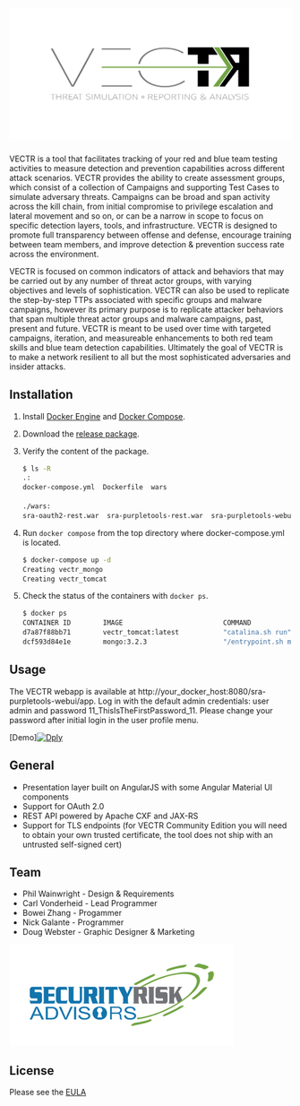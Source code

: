 # ![VECTR](media/vectrLogo_orig.png)

VECTR is a tool that facilitates tracking of your red and blue team testing activities to measure detection and prevention capabilities across different attack scenarios.  VECTR provides the ability to create assessment groups, which consist of a collection of Campaigns and supporting Test Cases to simulate adversary threats.  Campaigns can be broad and span activity across the kill chain, from initial compromise to privilege escalation and lateral movement and so on, or can be a narrow in scope to focus on specific detection layers, tools, and infrastructure.  VECTR is designed to promote full transparency between offense and defense, encourage training between team members, and improve detection & prevention success rate across the environment.   

VECTR is focused on common indicators of attack and behaviors that may be carried out by any number of threat actor groups, with varying objectives and levels of sophistication.  VECTR can also be used to replicate the step-by-step TTPs associated with specific groups and malware campaigns, however its primary purpose is to replicate attacker behaviors that span multiple threat actor groups and malware campaigns, past, present and future.  VECTR is meant to be used over time with targeted campaigns, iteration, and measureable enhancements to both red team skills and blue team detection capabilities.  Ultimately the goal of VECTR is to make a network resilient to all but the most sophisticated adversaries and insider attacks.


## Installation

1. Install [Docker Engine](https://docs.docker.com/engine/installation/) and [Docker Compose](https://docs.docker.com/compose/install/).
2. Download the [release package](https://github.com/SecurityRiskAdvisors/VECTR/releases/download/ce-1.0.0b/ce_1.0.0b_20170214.zip).
3. Verify the content of the package.
	
	```sh
	$ ls -R
	.:
	docker-compose.yml  Dockerfile  wars
	
	./wars:
	sra-oauth2-rest.war  sra-purpletools-rest.war  sra-purpletools-webui.war
	```
4. Run `docker compose` from the top directory where docker-compose.yml is located.

	```sh
	$ docker-compose up -d
	Creating vectr_mongo
	Creating vectr_tomcat
	```
	
5. Check the status of the containers with `docker ps`.

	```sh
	$ docker ps
	CONTAINER ID        IMAGE                         COMMAND                  CREATED             STATUS              PORTS                                            NAMES
	d7a87f88bb71        vectr_tomcat:latest           "catalina.sh run"        4 seconds ago       Up 2 seconds        0.0.0.0:8080->8080/tcp                           vectr_tomcat
	dcf593d84e1e        mongo:3.2.3                   "/entrypoint.sh mongo"   5 seconds ago       Up 4 seconds        0.0.0.0:27017->27017/tcp                         vectr_mongo
	```

## Usage

The VECTR webapp is available at http://your_docker_host:8080/sra-purpletools-webui/app. Log in with the default admin credentials: user admin and password 11_ThisIsTheFirstPassword_11.  Please change your password after initial login in the user profile menu.

[Demo][![Dply](https://dply.co/b.svg)](https://dply.co/b/OynYEP3G) 

## General

* Presentation layer built on AngularJS with some Angular Material UI components
* Support for OAuth 2.0
* REST API powered by Apache CXF and JAX-RS
* Support for TLS endpoints (for VECTR Community Edition you will need to obtain your own trusted certificate, the tool does not ship with an untrusted self-signed cert)

## Team

* Phil Wainwright - Design & Requirements
* Carl Vonderheid - Lead Programmer
* Bowei Zhang - Progammer
* Nick Galante - Programmer
* Doug Webster - Graphic Designer & Marketing

[![Security Risk Advisors](media/SRA-logo-FINAL-small.png)](https://securityriskadvisors.com)

## License

Please see the [EULA](./EULA.txt)
